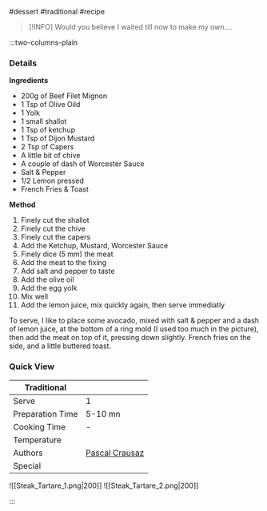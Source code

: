 #dessert #traditional #recipe

> [!INFO]
> Would you believe I waited till now to make my own....

:::two-columns-plain

### Details
**Ingredients**

- 200g of Beef Filet Mignon
- 1 Tsp of Olive Oild
- 1 Yolk
- 1 small shallot
- 1 Tsp of ketchup
- 1 Tsp of Dijon Mustard
- 2 Tsp of Capers
- A little bit of chive
- A couple of dash of Worcester Sauce
- Salt & Pepper
- 1/2 Lemon pressed
- French Fries & Toast


**Method**

1. Finely cut the shallot
2. Finely cut the chive
3. Finely cut the capers
4. Add the Ketchup, Mustard, Worcester Sauce
5. Finely dice (5 mm) the meat
6. Add the meat to the fixing
7. Add salt and pepper to taste
8. Add the olive oil
9. Add the egg yolk
10. Mix well
11. Add the lemon juice, mix quickly again, then serve immediatly

  

To serve, I like to place some avocado, mixed with salt & pepper and a dash of lemon juice, at the bottom of a ring mold (I used too much in the picture), then add the meat on top of it, pressing down slightly. French fries on the side, and a little buttered toast.





### Quick View
| Traditional      |                                                |
| ---------------- | ---------------------------------------------- |
| Serve            | 1                                              |
| Preparation Time | 5-10 mn                                        |
| Cooking Time     | \-                                             |
| Temperature      |                                                |
| Authors          | [Pascal Crausaz](mailto:pascal@askpascal.com)  |
| Special          |                                                |

![[Steak_Tartare_1.png|200]]
![[Steak_Tartare_2.png|200]]

:::

